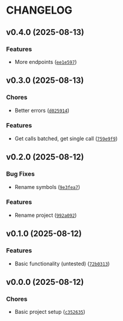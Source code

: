 # CHANGELOG


## v0.4.0 (2025-08-13)

### Features

- More endpoints
  ([`ee1e597`](https://github.com/MicaelJarniac/gongy/commit/ee1e5974943a9afd4cdf440d3187e979bdef3a37))


## v0.3.0 (2025-08-13)

### Chores

- Better errors
  ([`d025914`](https://github.com/MicaelJarniac/gongy/commit/d0259148e02edebaef95f1073d4a566f1b8f6719))

### Features

- Get calls batched, get single call
  ([`759e9f9`](https://github.com/MicaelJarniac/gongy/commit/759e9f9099b25c7a245254a849fe5c51d65b335b))


## v0.2.0 (2025-08-12)

### Bug Fixes

- Rename symbols
  ([`9e3fea7`](https://github.com/MicaelJarniac/gongy/commit/9e3fea7b9e5de78c08b6d9f3d6abef153394628e))

### Features

- Rename project
  ([`992a092`](https://github.com/MicaelJarniac/gongy/commit/992a092e2dd09e8aa859df5de3e024d75b46b37a))


## v0.1.0 (2025-08-12)

### Features

- Basic functionality (untested)
  ([`72b0313`](https://github.com/MicaelJarniac/gongy/commit/72b0313f29d5eb115a5780e05f9b3b8e8d83d099))


## v0.0.0 (2025-08-12)

### Chores

- Basic project setup
  ([`c352635`](https://github.com/MicaelJarniac/gongy/commit/c352635f825011e9e7a05ad961b4540aded1292b))
